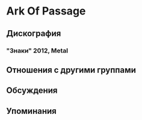 # Ark Of Passage



## Дискография

### "Знаки" 2012, Metal




## Отношения с другими группами


## Обсуждения


## Упоминания

